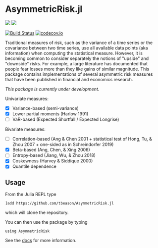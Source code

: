 # AsymmetricRisk.jl

[![](https://img.shields.io/badge/docs-stable-blue.svg)](https://tbeason.github.io/AsymmetricRisk.jl/stable)
[![](https://img.shields.io/badge/docs-dev-blue.svg)](https://tbeason.github.io/AsymmetricRisk.jl/dev)

[![Build Status](https://travis-ci.org/tbeason/AsymmetricRisk.jl.svg?branch=master)](https://travis-ci.org/tbeason/AsymmetricRisk.jl)
[![codecov.io](http://codecov.io/github/tbeason/AsymmetricRisk.jl/coverage.svg?branch=master)](http://codecov.io/github/tbeason/AsymmetricRisk.jl?branch=master)

Traditional measures of risk, such as the variance of a time series or the covariance between two time series, use all available data points (aka information) when computing the statistical measure. However, it is becoming common to consider separately the notions of "upside" and "downside" risks. For example, a large literature has documented that people fear losses more than they like gains of similar magnitude. This package contains implementations of several asymmetric risk measures that have been published in financial and economics research.

_This package is currently under development._

Univariate measures:
 - [X] Variance-based (semi-variance)
 - [X] Lower partial moments (Harlow 1991)
 - [ ] VaR-based (Expected Shortfall / Expected Longrise)
 
Bivariate measures:
 - [ ] Correlation-based (Ang & Chen 2001 + statistical test of Hong, Tu, & Zhou 2007 + one-sided as in Schreindorfer 2019)
 - [X] Beta-based (Ang, Chen, & Xing 2006)
 - [ ] Entropy-based (Jiang, Wu, & Zhou 2018)
 - [X] Coskewness (Harvey & Siddique 2000)
 - [X] Quantile dependence

## Usage
From the Julia REPL type
```
]add https://github.com/tbeason/AsymmetricRisk.jl
```
which will clone the repository.

You can then use the package by typing
```
using AsymmetricRisk
```

See the [docs](https://tbeason.github.io/AsymmetricRisk.jl/stable) for more information.




  


